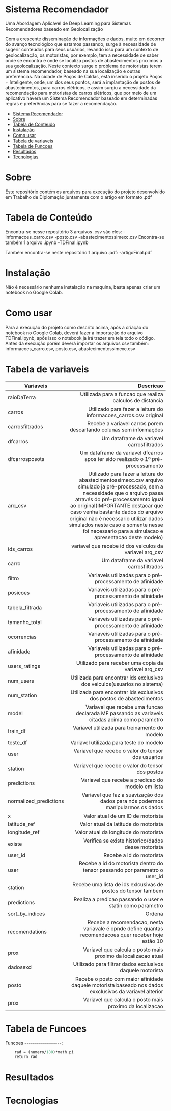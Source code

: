 # Sistema Recomendador
Uma Abordagem Aplicável de Deep Learning para Sistemas Recomendadores baseado em Geolocalização

Com a crescente disseminação de informações e dados, muito em decorrer do avanço tecnológico que estamos passando, surge à necessidade de sugerir conteúdos para seus usuários, levando isso para um contexto de geolocalização, os motoristas, por exemplo, tem a necessidade de saber onde se encontra e onde se localiza postos de abastecimentos próximos a sua geolocalização. 
Neste contexto surge o problema de motoristas terem um sistema recomendador, baseado na sua localização e outras preferências. Na cidade de Poços de Caldas, está inserido o projeto Poços + Inteligente, onde, um dos seus pontos, será a implantação de postos de abastecimentos, para carros elétricos, e assim surgiu a necessidade da recomendação para motoristas de carros elétricos, que por meio de um aplicativo haverá um Sistema Recomendador baseado em determinadas regras e preferências para se fazer a recomendação.

<!--ts-->
   * [Sistema Recomendador](#SistemaRecomendador)
   * [Sobre](#Sobre)
   * [Tabela de Conteudo](#tabela-de-conteudo)
   * [Instalação](#Instalacao)
   * [Como usar](#como-usar)
   * [Tabela de variaveis](#tabela-de-variaves)
   * [Tabela de Funcoes](#tabela-de-funcoes)
   * [Resultados](#resultados)
   * [Tecnologias](#tecnologias)
<!--te-->

# Sobre
Este repositório contém os arquivos para execução do projeto desenvolvido em Trabalho de Diplomação juntamente com o artigo em formato .pdf

# Tabela de Conteúdo
Encontra-se nesse repositório 3 arquivos .csv são eles:
-informacoes_carro.csv
-posto.csv
-abastecimentossimexc.csv
Encontra-se também 1 arquivo .ipynb 
-TDFinal.ipynb

Também encontra-se neste repositório 1 arquivo .pdf:
-artigoFinal.pdf

# Instalação
Não é necessário nenhuma instalação na maquina, basta apenas criar um notebook no Google Colab.

# Como usar
Para a execução do projeto como descrito acima, após a criação do notebook no Google Colab, deverá fazer a importação do arquivo TDFinal.ipynb, após isso o notebook ja irá trazer em tela todo o código.
Antes da execução porém deverá importar os arquivos csv também:
informacoes_carro.csv,
posto.csv,
abastecimentossimexc.csv

# Tabela de variaveis
Variaveis    | Descricao
-------------------------- | ------------------------------------------------------------------:
raioDaTerra                | Utilizada para a funcao que realiza calculos de distancia
carros                     | Utilizado para fazer a leitura do informacoes_carros.csv original
carrosfiltrados            | Recebe a variavel carros porem descartando colunas sem informações
dfcarros                   | Um dataframe da variavel carrosfiltrados
dfcarrosposots             | Um dataframe da variavel dfcarros apos ter sido realizado o 1º pré-processamento
arq_csv                    | Utilizado para fazer a leitura do abastecimentossimexc.csv arquivo simulado ja pré-processado, sem a necessidade que o arquivo passa através do pré-processamento igual ao original(IMPORTANTE destacar que caso venha bastante dados do arquivo original não é necessario utilizar dados simulados neste caso e somente nesse foi necessario para a simulacao e apresentacao deste modelo)
ids_carros                 | variavel que recebe id dos veiculos da variavel arq_csv
carro                      | Um dataframe da variavel carrosfiltrados
filtro                     | Variaveis utilizadas para o pré-processamento de afinidade 
posicoes                   | Variaveis utilizadas para o pré-processamento de afinidade 
tabela_filtrada            | Variaveis utilizadas para o pré-processamento de afinidade 
tamanho_total              | Variaveis utilizadas para o pré-processamento de afinidade 
ocorrencias                | Variaveis utilizadas para o pré-processamento de afinidade 
afinidade                  | Variaveis utilizadas para o pré-processamento de afinidade 
users_ratings              | Utilizado para receber uma copia da variavel arq_csv
num_users                  | Utilizada para encontrar ids exclusivos dos veiculos(usuarios no sistema)
num_station                | Utilizada para encontrar ids exclusivos dos postos de abastecimentos
model                      | Variavel que recebe uma funcao declarada MF passando as variaveis citadas acima como parametro
train_df                   | Variavel utilizada para treinamento do modelo
teste_df                   | Variavel utilizada para teste do modelo
user                       | Variavel que recebe o valor do tensor dos usuarios
station                    | Variavel que recebe o valor do tensor dos postos 
predictions                | Variavel que recebe a predicao do modelo em lista
normalized_predictions     | Variavel que faz a suavização dos dados para nós podermos manipularmos os dados
x                          | Valor atual de um ID de motorista
latitude_ref               | Valor atual da latitude do motorista
longitude_ref              | Valor atual da longitude do motorista
existe                     | Verifica se existe historico/dados desse motorista
user_id                    | Recebe a id do motorista
user                       | Recebe a id do motorista dentro do tensor passando por parametro o user_id
station                    | Recebe uma lista de ids exlcusivas de postos do tensor tambem
predictions                | Realiza a predicao passando o user e statin como parametro
sort_by_indices            | Ordena
recomendations             | Recebe a recomendacao, nesta variavale é opnde define quantas recomendacoes quer receber hoje estão 10
prox                       | Variavel que calcula o posto mais proximo da localizacao atual
dadosexcl                  | Utilizado para filtrar dados exclusivos daquele motorista
posto                      | Recebe o posto com maior afinidade daquele motorista baseado nos dados exxclusivos da variavel alterior
prox                       | Variavel que calcula o posto mais proximo da localizacao

# Tabela de Funcoes
Funcoes
------------------:
```def converterGrausParaRad(numero):
    rad = (numero/180)*math.pi
    return rad  
```
    
# Resultados

# Tecnologias




